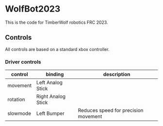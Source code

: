 # WolfBot2023

This is the code for TimberWolf robotics FRC 2023.

## Controls

All controls are based on a standard xbox controller.

### Driver controls

| control  | binding            | description                          |
| -------- | ------------------ | ------------------------------------ |
| movement | Left Analog Stick  |                                      |
| rotation | Right Analog Stick |                                      |
| slowmode | Left Bumper        | Reduces speed for precision movement |
